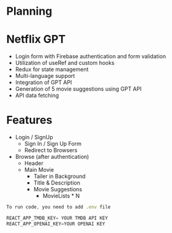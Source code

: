 # Planning

# Netflix GPT

- Login form with Firebase authentication and form validation
- Utilization of useRef and custom hooks
- Redux for state management
- Multi-language support
- Integration of GPT API
- Generation of 5 movie suggestions using GPT API
- API data fetching

# Features

- Login / SignUp
  - Sign In / Sign Up Form
  - Redirect to Browsers
- Browse (after authentication)
  - Header
  - Main Movie
    - Tailer in Background
    - Title & Description
    - Movie Suggestions
      - MovieLists \* N

```js
To run code, you need to add .env file

REACT_APP_TMDB_KEY= YOUR TMDB API KEY
REACT_APP_OPENAI_KEY=YOUR OPENAI KEY
```
